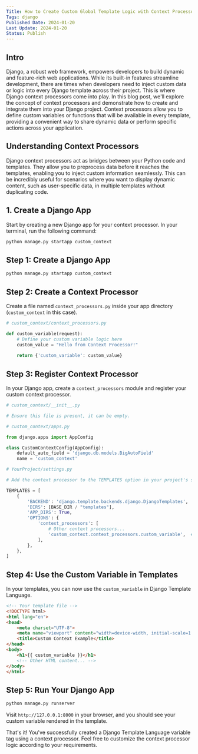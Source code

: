 ```yaml
---
Title: How to Create Custom Global Template Logic with Context Processors
Tags: django
Published Date: 2024-01-20
Last Update: 2024-01-20
Status: Publish
---
```


## Intro
Django, a robust web framework, empowers developers to build dynamic and feature-rich web applications. While its built-in features streamline development, there are times when developers need to inject custom data or logic into every Django template across their project. This is where Django context processors come into play. In this blog post, we'll explore the concept of context processors and demonstrate how to create and integrate them into your Django project. Context processors allow you to define custom variables or functions that will be available in every template, providing a convenient way to share dynamic data or perform specific actions across your application.

## Understanding Context Processors
Django context processors act as bridges between your Python code and templates. They allow you to preprocess data before it reaches the templates, enabling you to inject custom information seamlessly. This can be incredibly useful for scenarios where you want to display dynamic content, such as user-specific data, in multiple templates without duplicating code.


## 1. Create a Django App
Start by creating a new Django app for your context processor. In your terminal, run the following command:

```bash
python manage.py startapp custom_context
```

## Step 1: Create a Django App
```bash
python manage.py startapp custom_context
```

## Step 2: Create a Context Processor
Create a file named `context_processors.py` inside your app directory (`custom_context` in this case).

```python
# custom_context/context_processors.py

def custom_variable(request):
    # Define your custom variable logic here
    custom_value = "Hello from Context Processor!"
    
    return {'custom_variable': custom_value}
```

## Step 3: Register Context Processor
In your Django app, create a `context_processors` module and register your custom context processor.

```python
# custom_context/__init__.py

# Ensure this file is present, it can be empty.
```

```python
# custom_context/apps.py

from django.apps import AppConfig

class CustomContextConfig(AppConfig):
    default_auto_field = 'django.db.models.BigAutoField'
    name = 'custom_context'
```

```python
# YourProject/settings.py

# Add the context processor to the TEMPLATES option in your project's settings.

TEMPLATES = [
    {
        'BACKEND': 'django.template.backends.django.DjangoTemplates',
        'DIRS': [BASE_DIR / "templates"],
        'APP_DIRS': True,
        'OPTIONS': {
            'context_processors': [
                # Other context processors...
                'custom_context.context_processors.custom_variable',  # Add this line
            ],
        },
    },
]
```

## Step 4: Use the Custom Variable in Templates
In your templates, you can now use the `custom_variable` in Django Template Language.

```html
<!-- Your template file -->
<!DOCTYPE html>
<html lang="en">
<head>
    <meta charset="UTF-8">
    <meta name="viewport" content="width=device-width, initial-scale=1.0">
    <title>Custom Context Example</title>
</head>
<body>
    <h1>{{ custom_variable }}</h1>
    <!-- Other HTML content... -->
</body>
</html>
```

## Step 5: Run Your Django App
```bash
python manage.py runserver
```

Visit `http://127.0.0.1:8000` in your browser, and you should see your custom variable rendered in the template.

That's it! You've successfully created a Django Template Language variable tag using a context processor. Feel free to customize the context processor logic according to your requirements.